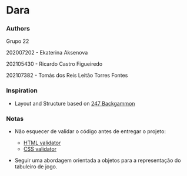 # Dara

### Authors
Grupo 22

202007202 - Ekaterina Aksenova

202105430 - Ricardo Castro Figueiredo

202107382 - Tomás dos Reis Leitão Torres Fontes

### Inspiration

- Layout and Structure based on [247 Backgammon](https://www.247backgammon.org/)

### Notas

- Não esquecer de validar o código antes de entregar o projeto:

  - [HTML validator](https://validator.w3.org/#validate_by_upload)
  - [CSS validator](https://jigsaw.w3.org/css-validator/#validate_by_upload)

- Seguir uma abordagem orientada a objetos para a representação do tabuleiro de jogo.
